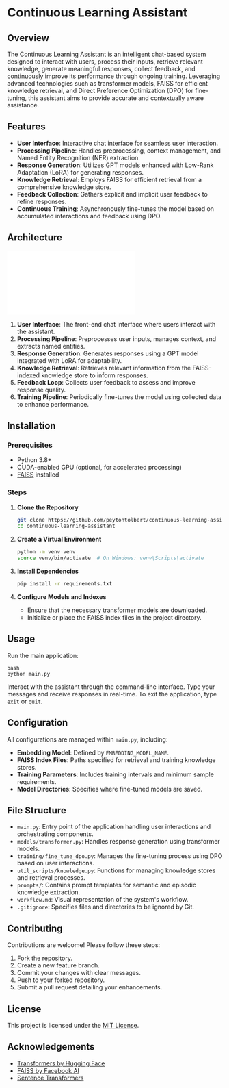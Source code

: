 # Continuous Learning Assistant

## Overview

The Continuous Learning Assistant is an intelligent chat-based system designed to interact with users, process their inputs, retrieve relevant knowledge, generate meaningful responses, collect feedback, and continuously improve its performance through ongoing training. Leveraging advanced technologies such as transformer models, FAISS for efficient knowledge retrieval, and Direct Preference Optimization (DPO) for fine-tuning, this assistant aims to provide accurate and contextually aware assistance.

## Features

- **User Interface**: Interactive chat interface for seamless user interaction.
- **Processing Pipeline**: Handles preprocessing, context management, and Named Entity Recognition (NER) extraction.
- **Response Generation**: Utilizes GPT models enhanced with Low-Rank Adaptation (LoRA) for generating responses.
- **Knowledge Retrieval**: Employs FAISS for efficient retrieval from a comprehensive knowledge store.
- **Feedback Collection**: Gathers explicit and implicit user feedback to refine responses.
- **Continuous Training**: Asynchronously fine-tunes the model based on accumulated interactions and feedback using DPO.

## Architecture

![Workflow Diagram](diagram.md)

1. **User Interface**: The front-end chat interface where users interact with the assistant.
2. **Processing Pipeline**: Preprocesses user inputs, manages context, and extracts named entities.
3. **Response Generation**: Generates responses using a GPT model integrated with LoRA for adaptability.
4. **Knowledge Retrieval**: Retrieves relevant information from the FAISS-indexed knowledge store to inform responses.
5. **Feedback Loop**: Collects user feedback to assess and improve response quality.
6. **Training Pipeline**: Periodically fine-tunes the model using collected data to enhance performance.

## Installation

### Prerequisites

- Python 3.8+
- CUDA-enabled GPU (optional, for accelerated processing)
- [FAISS](https://github.com/facebookresearch/faiss) installed

### Steps

1. **Clone the Repository**
   ```bash
   git clone https://github.com/peytontolbert/continuous-learning-assistant.git
   cd continuous-learning-assistant
   ```

2. **Create a Virtual Environment**
   ```bash
   python -m venv venv
   source venv/bin/activate  # On Windows: venv\Scripts\activate
   ```

3. **Install Dependencies**
   ```bash
   pip install -r requirements.txt
   ```

4. **Configure Models and Indexes**
   - Ensure that the necessary transformer models are downloaded.
   - Initialize or place the FAISS index files in the project directory.

## Usage

Run the main application:

```
bash
python main.py
```

Interact with the assistant through the command-line interface. Type your messages and receive responses in real-time. To exit the application, type `exit` or `quit`.

## Configuration

All configurations are managed within `main.py`, including:

- **Embedding Model**: Defined by `EMBEDDING_MODEL_NAME`.
- **FAISS Index Files**: Paths specified for retrieval and training knowledge stores.
- **Training Parameters**: Includes training intervals and minimum sample requirements.
- **Model Directories**: Specifies where fine-tuned models are saved.

## File Structure

- `main.py`: Entry point of the application handling user interactions and orchestrating components.
- `models/transformer.py`: Handles response generation using transformer models.
- `training/fine_tune_dpo.py`: Manages the fine-tuning process using DPO based on user interactions.
- `util_scripts/knowledge.py`: Functions for managing knowledge stores and retrieval processes.
- `prompts/`: Contains prompt templates for semantic and episodic knowledge extraction.
- `workflow.md`: Visual representation of the system's workflow.
- `.gitignore`: Specifies files and directories to be ignored by Git.

## Contributing

Contributions are welcome! Please follow these steps:

1. Fork the repository.
2. Create a new feature branch.
3. Commit your changes with clear messages.
4. Push to your forked repository.
5. Submit a pull request detailing your enhancements.

## License

This project is licensed under the [MIT License](LICENSE).

## Acknowledgements

- [Transformers by Hugging Face](https://github.com/huggingface/transformers)
- [FAISS by Facebook AI](https://github.com/facebookresearch/faiss)
- [Sentence Transformers](https://www.sbert.net/)
